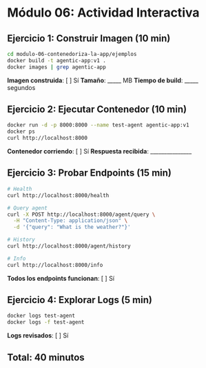 # Módulo 06: Actividad Interactiva

## Ejercicio 1: Construir Imagen (10 min)

```bash
cd modulo-06-contenedoriza-la-app/ejemplos
docker build -t agentic-app:v1 .
docker images | grep agentic-app
```

**Imagen construida**: [ ] Sí
**Tamaño**: _____ MB
**Tiempo de build**: _____ segundos

## Ejercicio 2: Ejecutar Contenedor (10 min)

```bash
docker run -d -p 8000:8000 --name test-agent agentic-app:v1
docker ps
curl http://localhost:8000
```

**Contenedor corriendo**: [ ] Sí
**Respuesta recibida**: _______________

## Ejercicio 3: Probar Endpoints (15 min)

```bash
# Health
curl http://localhost:8000/health

# Query agent
curl -X POST http://localhost:8000/agent/query \
  -H "Content-Type: application/json" \
  -d '{"query": "What is the weather?"}'

# History
curl http://localhost:8000/agent/history

# Info
curl http://localhost:8000/info
```

**Todos los endpoints funcionan**: [ ] Sí

## Ejercicio 4: Explorar Logs (5 min)

```bash
docker logs test-agent
docker logs -f test-agent
```

**Logs revisados**: [ ] Sí

## Total: 40 minutos
